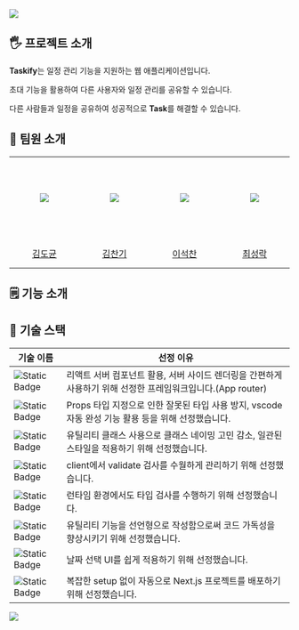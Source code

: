 <img src="https://capsule-render.vercel.app/api?type=waving&color=F1EFFD&height=200&section=header&text=Taskify&fontSize=80&fontColor=5534DA&animation=fadeIn" />

## 🖐️ 프로젝트 소개

**Taskify**는 일정 관리 기능을 지원하는 웹 애플리케이션입니다. 

초대 기능을 활용하여 다른 사용자와 일정 관리를 공유할 수 있습니다.

다른 사람들과 일정을 공유하여 성공적으로 **Task**를 해결할 수 있습니다.

## 🧑 팀원 소개

<markdown-accessiblity-table>
 <table align="center">
  <tbody>
   <tr height="150px">
    <td align="center" width="150px">
     <a href="https://github.com/ToKyun02">
     <img src="https://avatars.githubusercontent.com/Tokyun02" style="max-width: 100%;"></a>
    </td>
    <td align="center" width="150px">
     <a href="https://github.com/cksrlcks">
     <img src="https://avatars.githubusercontent.com/cksrlcks" style="max-width: 100%;"></a>
    </td>
    <td align="center" width="150px">
     <a href="https://github.com/SeokChan-Lee">
     <img src="https://avatars.githubusercontent.com/SeokChan-Lee" style="max-width: 100%;"></a>
    </td>
    <td align="center" width="150px">
     <a href="https://github.com/rak517">
     <img src="https://avatars.githubusercontent.com/rak517" style="max-width: 100%;"></a>
    </td>
   </tr>
   <tr height="50px">
    <td align="center" width="150px">
     <a href="https://github.com/Tokyun02">김도균</a>
    </td>
    <td align="center" width="150px">
     <a href="https://github.com/cksrlcks">김찬기</a>
    </td>
    <td align="center" width="150px">
     <a href="https://github.com/SeokChan-Lee">이석찬</a>
    </td>
    <td align="center" width="150px">
     <a href="https://github.com/rak517">최성락</a>
    </td>
   </tr>
  </tbody>
 </table>
</markdown-accessiblity-table>

## 🗒️ 기능 소개


## 💎 기술 스택

|기술 이름|선정 이유|
|---|---|
|![Static Badge](https://img.shields.io/badge/next.js-000000?style=for-the-badge&logo=nextdotjs&logoColor=white) |리액트 서버 컴포넌트 활용, 서버 사이드 렌더링을 간편하게 사용하기 위해 선정한 프레임워크입니다.(App router)|
|![Static Badge](https://shields.io/badge/TypeScript-3178C6?logo=TypeScript&logoColor=FFF&style=flat-square)|Props 타입 지정으로 인한 잘못된 타입 사용 방지, vscode 자동 완성 기능 활용 등을 위해 선정했습니다.|
|![Static Badge](https://img.shields.io/badge/Tailwind_CSS-grey?style=for-the-badge&logo=tailwind-css&logoColor=38B2AC)|유틸리티 클래스 사용으로 클래스 네이밍 고민 감소, 일관된 스타일을 적용하기 위해 선정했습니다.|
|![Static Badge](https://img.shields.io/badge/react--hook--form-EC5990?style=for-the-badge&logo=reacthookform&logoColor=white)|client에서 validate 검사를 수월하게 관리하기 위해 선정했습니다.|
|![Static Badge](https://img.shields.io/badge/-Zod-3E67B1?style=flat&logo=zod&logoColor=white)|런타임 환경에서도 타입 검사를 수행하기 위해 선정했습니다.|
|![Static Badge](https://img.shields.io/badge/es_toolkit-0080FF?style=flat-square&logo=es_toolkit&logoColor=blue&style=for-the-badge)|유틸리티 기능을 선언형으로 작성함으로써 코드 가독성을 향상시키기 위해 선정했습니다.|
|![Static Badge](https://img.shields.io/badge/react_datepicker-000000?style=flat-square&logo=react_datepicker&logoColor=white&style=for-the-badge)|날짜 선택 UI를 쉽게 적용하기 위해 선정했습니다.|
|![Static Badge](https://img.shields.io/badge/Vercel-000000?style=for-the-badge&logo=vercel&logoColor=white)|복잡한 setup 없이 자동으로 Next.js 프로젝트를 배포하기 위해 선정했습니다.|


<img src="https://capsule-render.vercel.app/api?type=waving&color=F1EFFD&height=200&section=footer&fontSize=80" />
